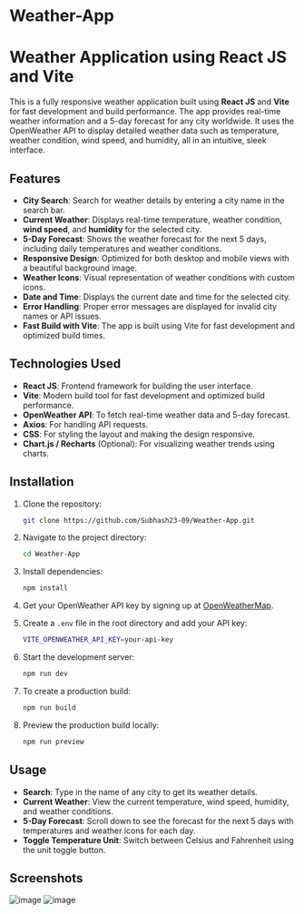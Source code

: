 # Weather-App

# Weather Application using React JS and Vite

This is a fully responsive weather application built using **React JS** and **Vite** for fast development and build performance. The app provides real-time weather information and a 5-day forecast for any city worldwide. It uses the OpenWeather API to display detailed weather data such as temperature, weather condition, wind speed, and humidity, all in an intuitive, sleek interface.

## Features

- **City Search**: Search for weather details by entering a city name in the search bar.
- **Current Weather**: Displays real-time temperature, weather condition, **wind speed**, and **humidity** for the selected city.
- **5-Day Forecast**: Shows the weather forecast for the next 5 days, including daily temperatures and weather conditions.
- **Responsive Design**: Optimized for both desktop and mobile views with a beautiful background image.
- **Weather Icons**: Visual representation of weather conditions with custom icons.
- **Date and Time**: Displays the current date and time for the selected city.
- **Error Handling**: Proper error messages are displayed for invalid city names or API issues.
- **Fast Build with Vite**: The app is built using Vite for fast development and optimized build times.

## Technologies Used

- **React JS**: Frontend framework for building the user interface.
- **Vite**: Modern build tool for fast development and optimized build performance.
- **OpenWeather API**: To fetch real-time weather data and 5-day forecast.
- **Axios**: For handling API requests.
- **CSS**: For styling the layout and making the design responsive.
- **Chart.js / Recharts** (Optional): For visualizing weather trends using charts.

## Installation

1. Clone the repository:
   ```bash
   git clone https://github.com/Subhash23-09/Weather-App.git
   ```

2. Navigate to the project directory:
   ```bash
   cd Weather-App
   ```

3. Install dependencies:
   ```bash
   npm install
   ```

4. Get your OpenWeather API key by signing up at [OpenWeatherMap](https://openweathermap.org/).

5. Create a `.env` file in the root directory and add your API key:
   ```bash
   VITE_OPENWEATHER_API_KEY=your-api-key
   ```

6. Start the development server:
   ```bash
   npm run dev
   ```

7. To create a production build:
   ```bash
   npm run build
   ```

8. Preview the production build locally:
   ```bash
   npm run preview
   ```

## Usage

- **Search**: Type in the name of any city to get its weather details.
- **Current Weather**: View the current temperature, wind speed, humidity, and weather conditions.
- **5-Day Forecast**: Scroll down to see the forecast for the next 5 days with temperatures and weather icons for each day.
- **Toggle Temperature Unit**: Switch between Celsius and Fahrenheit using the unit toggle button.

## Screenshots
![image](https://github.com/user-attachments/assets/3669761d-8581-45c0-92c4-a568f7192c1a)
![image](https://github.com/user-attachments/assets/45fc6ec7-1d09-48c1-88c9-5ca18e377382)


